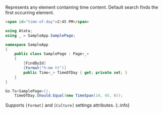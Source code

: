 Represents any element containing time content. Default search finds the first occurring element.

```html
<span id="time-of-day">2:45 PM</span>
```
```cs
using Atata;
using _ = SampleApp.SamplePage;

namespace SampleApp
{
    public class SamplePage : Page<_>
    {
        [FindById]
        [Format("h:mm tt")]
        public Time<_> TimeOfDay { get; private set; }
    }
}
```
```cs
Go.To<SamplePage>().
    TimeOfDay.Should.Equal(new TimeSpan(14, 45, 0));
```

Supports `[Format]` and `[Culture]` settings attributes.
{:.info}